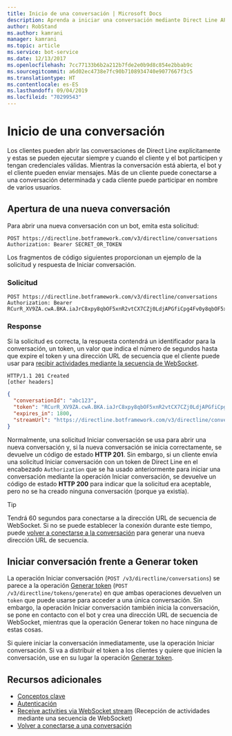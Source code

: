 ```yaml
---
title: Inicio de una conversación | Microsoft Docs
description: Aprenda a iniciar una conversación mediante Direct Line API v3.0.
author: RobStand
ms.author: kamrani
manager: kamrani
ms.topic: article
ms.service: bot-service
ms.date: 12/13/2017
ms.openlocfilehash: 7cc77133b6b2a212b7fde2e0b9d8c854e2bbab9c
ms.sourcegitcommit: a6d02ec4738e7fc90b7108934740e9077667f3c5
ms.translationtype: HT
ms.contentlocale: es-ES
ms.lasthandoff: 09/04/2019
ms.locfileid: "70299543"
---
```

# <a name="start-a-conversation"></a>Inicio de una conversación

Los clientes pueden abrir las conversaciones de Direct Line explícitamente y estas se pueden ejecutar siempre y cuando el cliente y el bot participen y tengan credenciales válidas. Mientras la conversación está abierta, el bot y el cliente pueden enviar mensajes. Más de un cliente puede conectarse a una conversación determinada y cada cliente puede participar en nombre de varios usuarios.

## <a name="open-a-new-conversation"></a>Apertura de una nueva conversación

Para abrir una nueva conversación con un bot, emita esta solicitud:

```http
POST https://directline.botframework.com/v3/directline/conversations
Authorization: Bearer SECRET_OR_TOKEN
```

Los fragmentos de código siguientes proporcionan un ejemplo de la solicitud y respuesta de Iniciar conversación.

### <a name="request"></a>Solicitud

```http
POST https://directline.botframework.com/v3/directline/conversations
Authorization: Bearer RCurR_XV9ZA.cwA.BKA.iaJrC8xpy8qbOF5xnR2vtCX7CZj0LdjAPGfiCpg4Fv0y8qbOF5xPGfiCpg4Fv0y8qqbOF5x8qbOF5xn
```

### <a name="response"></a>Response

Si la solicitud es correcta, la respuesta contendrá un identificador para la conversación, un token, un valor que indica el número de segundos hasta que expire el token y una dirección URL de secuencia que el cliente puede usar para [recibir actividades mediante la secuencia de WebSocket](bot-framework-rest-direct-line-3-0-receive-activities.md#connect-via-websocket).

```http
HTTP/1.1 201 Created
[other headers]
```

```json
{
  "conversationId": "abc123",
  "token": "RCurR_XV9ZA.cwA.BKA.iaJrC8xpy8qbOF5xnR2vtCX7CZj0LdjAPGfiCpg4Fv0y8qbOF5xPGfiCpg4Fv0y8qqbOF5x8qbOF5xn",
  "expires_in": 1800,
  "streamUrl": "https://directline.botframework.com/v3/directline/conversations/abc123/stream?t=RCurR_XV9ZA.cwA..."
}
```

Normalmente, una solicitud Iniciar conversación se usa para abrir una nueva conversación y, si la nueva conversación se inicia correctamente, se devuelve un código de estado **HTTP 201**. Sin embargo, si un cliente envía una solicitud Iniciar conversación con un token de Direct Line en el encabezado `Authorization` que se ha usado anteriormente para iniciar una conversación mediante la operación Iniciar conversación, se devuelve un código de estado **HTTP 200** para indicar que la solicitud era aceptable, pero no se ha creado ninguna conversación (porque ya existía).

> [!TIP]
> Tendrá 60 segundos para conectarse a la dirección URL de secuencia de WebSocket. Si no se puede establecer la conexión durante este tiempo, puede [volver a conectarse a la conversación](bot-framework-rest-direct-line-3-0-reconnect-to-conversation.md) para generar una nueva dirección URL de secuencia.

## <a name="start-conversation-versus-generate-token"></a>Iniciar conversación frente a Generar token

La operación Iniciar conversación (`POST /v3/directline/conversations`) se parece a la operación [Generar token](bot-framework-rest-direct-line-3-0-authentication.md#generate-token) (`POST /v3/directline/tokens/generate`) en que ambas operaciones devuelven un `token` que puede usarse para acceder a una única conversación. Sin embargo, la operación Iniciar conversación también inicia la conversación, se pone en contacto con el bot y crea una dirección URL de secuencia de WebSocket, mientras que la operación Generar token no hace ninguna de estas cosas. 

Si quiere iniciar la conversación inmediatamente, use la operación Iniciar conversación. Si va a distribuir el token a los clientes y quiere que inicien la conversación, use en su lugar la operación [Generar token](bot-framework-rest-direct-line-3-0-authentication.md#generate-token). 

## <a name="additional-resources"></a>Recursos adicionales

- [Conceptos clave](bot-framework-rest-direct-line-3-0-concepts.md)
- [Autenticación](bot-framework-rest-direct-line-3-0-authentication.md)
- [Receive activities via WebSocket stream](bot-framework-rest-direct-line-3-0-receive-activities.md#connect-via-websocket) (Recepción de actividades mediante una secuencia de WebSocket)
- [Volver a conectarse a una conversación](bot-framework-rest-direct-line-3-0-reconnect-to-conversation.md)